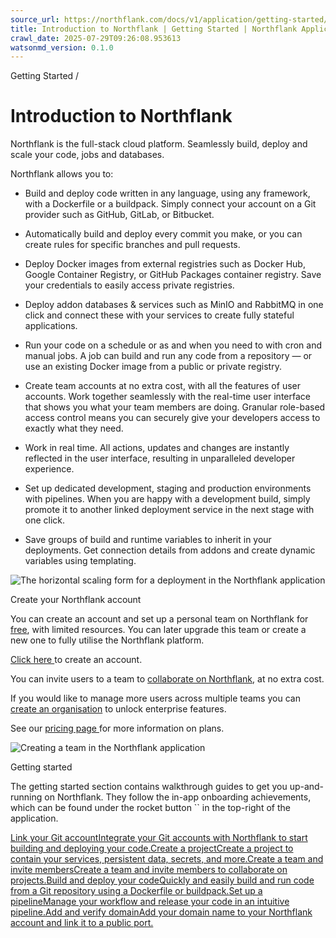 ```yaml
---
source_url: https://northflank.com/docs/v1/application/getting-started/introduction-to-northflank
title: Introduction to Northflank | Getting Started | Northflank Application docs
crawl_date: 2025-07-29T09:26:08.953613
watsonmd_version: 0.1.0
---
```


Getting Started / 

# Introduction to Northflank

Northflank is the full-stack cloud platform. Seamlessly build, deploy and scale your code, jobs and databases.

Northflank allows you to:

  * Build and deploy code written in any language, using any framework, with a Dockerfile or a buildpack. Simply connect your account on a Git provider such as GitHub, GitLab, or Bitbucket.

  * Automatically build and deploy every commit you make, or you can create rules for specific branches and pull requests.

  * Deploy Docker images from external registries such as Docker Hub, Google Container Registry, or GitHub Packages container registry. Save your credentials to easily access private registries.

  * Deploy addon databases & services such as MinIO and RabbitMQ in one click and connect these with your services to create fully stateful applications.

  * Run your code on a schedule or as and when you need to with cron and manual jobs. A job can build and run any code from a repository — or use an existing Docker image from a public or private registry.

  * Create team accounts at no extra cost, with all the features of user accounts. Work together seamlessly with the real-time user interface that shows you what your team members are doing. Granular role-based access control means you can securely give your developers access to exactly what they need.

  * Work in real time. All actions, updates and changes are instantly reflected in the user interface, resulting in unparalleled developer experience.

  * Set up dedicated development, staging and production environments with pipelines. When you are happy with a development build, simply promote it to another linked deployment service in the next stage with one click.

  * Save groups of build and runtime variables to inherit in your deployments. Get connection details from addons and create dynamic variables using templating.




![The horizontal scaling form for a deployment in the Northflank application](https://assets.northflank.com/documentation/v1/application/getting-started/introduction-to-northflank/project-overview.png)

Create your Northflank account

You can create an account and set up a personal team on Northflank for [free](../billing/pricing-on-northflank#deploy-for-free), with limited resources. You can later upgrade this team or create a new one to fully utilise the Northflank platform.

[Click here ](https://app.northflank.com/signup) to create an account.

You can invite users to a team to [collaborate on Northflank](../collaborate/create-a-team), at no extra cost.

If you would like to manage more users across multiple teams you can [create an organisation](../collaborate/manage-an-organisation) to unlock enterprise features.

See our [pricing page ](https://northflank.com/pricing) for more information on plans.

![Creating a team in the Northflank application](https://assets.northflank.com/documentation/v1/application/collaborate/create-a-team/create-team.png)

Getting started

The getting started section contains walkthrough guides to get you up-and-running on Northflank. They follow the in-app onboarding achievements, which can be found under the rocket button `` in the top-right of the application.

[Link your Git accountIntegrate your Git accounts with Northflank to start building and deploying your code.](/docs/v1/application/getting-started/link-your-git-account)[Create a projectCreate a project to contain your services, persistent data, secrets, and more.](/docs/v1/application/getting-started/create-a-project)[Create a team and invite membersCreate a team and invite members to collaborate on projects.](/docs/v1/application/collaborate/create-a-team)[Build and deploy your codeQuickly and easily build and run code from a Git repository using a Dockerfile or buildpack.](/docs/v1/application/getting-started/build-and-deploy-your-code)[Set up a pipelineManage your workflow and release your code in an intuitive pipeline.](/docs/v1/application/getting-started/set-up-a-pipeline)[Add and verify domainAdd your domain name to your Northflank account and link it to a public port.](/docs/v1/application/getting-started/add-a-and-verify-domain)
